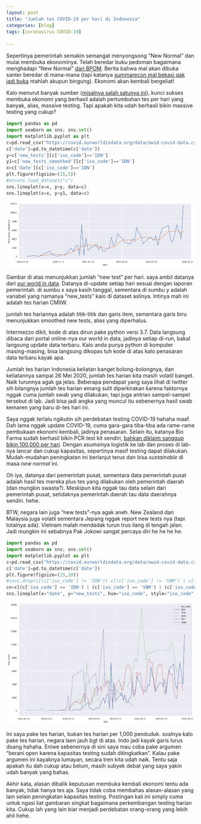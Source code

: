 ```yaml
---
layout: post
title: "Jumlah tes COVID-19 per hari di Indonesia"
categories: [blog]
tags: [coronavirus COVID-19]

---
```


Sepertinya pemerintah semakin semangat menyongsong “New Normal” dan mulai membuka ekonominya. Telah beredar buku pedoman bagaimana menghadapi “New Normal” [dari BPOM](https://investor.id/lifestyle/bpom-menerbitkan-buku-panduan-lengkap-covid19). Berita bahwa mal akan dibuka santer beredar di mana-mana (tapi katanya [summarecon mal bekasi gak jadi buka](https://metro.tempo.co/read/1346375/ini-agenda-presiden-jokowi-ke-bekasi-siang-ini-bukan-buka-mal) ntahlah akupun bingung). Ekonomi akan kembali bergeliat!

Kalo menurut banyak sumber ([misalnya salah satunya ini](https://www.abc.net.au/indonesian/2020-05-27/who-mengatakan-gelombang-pertama-covid-19-masih-tinggi/12291202)), kunci sukses membuka ekonomi yang berhasil adalah pertumbuhan tes per hari yang banyak, alias, massive testing. Tapi apakah kita udah berhasil bikin massive testing yang cukup?


```python
import pandas as pd
import seaborn as sns; sns.set()
import matplotlib.pyplot as plt
c=pd.read_csv("https://covid.ourworldindata.org/data/owid-covid-data.csv")
c['date']=pd.to_datetime(c['date'])
y=c['new_tests'][c['iso_code']=='IDN']
y1=c['new_tests_smoothed'][c['iso_code']=='IDN']
x=c['date'][c['iso_code']=='IDN']
plt.figure(figsize=(15,5))
#nt=sns.load_dataset("c")
sns.lineplot(x=x, y=y, data=c)
sns.lineplot(x=x, y=y1, data=c)
```

![png](/images/output_1_1.png)


Gambar di atas menunjukkan jumlah “new test” per hari. saya ambil datanya dari [our world in data](https://ourworldindata.org/coronavirus-data). Datanya di-update setiap hari sesuai dengan laporan pemerintah. di sumbu x saya kasih tanggal, sementara di sumbu y adalah variabel yang namanya “new_tests” kalo di dataset aslinya. Intinya mah ini adalah tes harian CMIIW.

jumlah tes hariannya adalah titik-titik dan garis item, sementara garis biru menunjukkan smoothed new tests, alias yang diperhalus.

Intermezzo dikit, kode di atas dirun pake python versi 3.7. Data langsung dibaca dari portal online-nya our world in data, jadinya setiap di-run, bakal langsung update data terbaru. Kalo anda punya python di komputer masing-masing, bisa langsung dikopas tuh kode di atas kalo penasaran data terbaru kayak apa.

Jumlah tes harian Indonesia keliatan banget bolong-bolongnya, dan keliatannya sampai 26 Mei 2020, jumlah tes harian kita masih volatil banget. Naik turunnya agak ga jelas. Beberapa pendapat yang saya lihat di twitter sih bilangnya jumlah tes harian emang sulit diperkirakan karena faktornya nggak cuma jumlah swab yang dilakukan, tapi juga antrian sampel-sampel tersebut di lab. Jadi bisa jadi angka yang muncul itu sebenernya hasil swab kemaren yang baru di-tes hari ini.

Saya nggak terlalu ngikutin sih perdebatan testing COVID-19 hahaha maaf. Dah lama nggak update COVID-19, cuma gara-gara tiba-tiba ada rame-rame pembukaan ekonomi kembali, jadinya penasaran. Selain itu, katanya Bio Farma sudah berhasil bikin PCR test kit sendiri, [bahkan diklaim sanggup bikin 100,000 per hari](https://tirto.id/jokowi-klaim-indonesia-produksi-alat-rapid-tes-pcr-100-ribu-hari-fzhZ). Dengan asumsinya logistik ke lab dan proses di lab-nya lancar dan cukup kapasitas, sepertinya masif testing dapat dilakukan. Mudah-mudahan peningkatan ini berlanjut terus dan bisa *sustainable* di masa *new normal* ini.

Oh iya, datanya dari pemerintah pusat, sementara data pemerintah pusat adalah hasil tes mereka plus tes yang dilakukan oleh pemerintah daerah (dan mungkin swasta?). Meskipun kita nggak tau data selain dari pemerintah pusat, setidaknya pemerintah daerah tau data daerahnya sendiri. hehe.

BTW, negara lain juga “new tests”-nya agak aneh. New Zealand dan Malaysia juga volatil sementara Jepang nggak report new tests nya (tapi totalnya ada). Vietnam malah mendadak turun trus ilang di tengah jalan. Jadi mungkin ini sebabnya Pak Jokowi sangat percaya diri he he he he.


```python
import pandas as pd
import seaborn as sns; sns.set()
import matplotlib.pyplot as plt
c=pd.read_csv("https://covid.ourworldindata.org/data/owid-covid-data.csv")
c['date']=pd.to_datetime(c['date'])
plt.figure(figsize=(15,10))
#cn=c.drop(c[(c['iso_code'] != 'IDN')| c[(c['iso_code'] != 'VNM') | c[(c['iso_code'] != 'SGP') | c[(c['iso_code'] != 'AUS') | c[(c['iso_code'] != 'MYS')].index)
cn=c[(c['iso_code'] == 'IDN') | (c['iso_code'] == 'VNM') | (c['iso_code'] == 'MYS') | (c['iso_code'] == 'JPN') | (c['iso_code'] == 'NZL')]
sns.lineplot(x="date", y="new_tests", hue="iso_code", style="iso_code",data=cn)
```

![png](/images/output_3_1.png)


Ini saya pake tes harian, bukan tes harian per 1,000 penduduk. soalnya kalo pake tes harian, negara laen jauh bgt di atas. Indo jadi kayak garis lurus doang hahaha. Eniwe sebenernya di sini saya mau coba pake argumen “berani open karena kapasitas testing sudah ditingkatkan”. Kalau pake argumen ini kayaknya lumayan, secara tren kita udah naik. Tentu saja apakah itu dah cukup atau belum, masih subyek debat yang saya yakin udah banyak yang bahas.

Akhir kata, alasan dibalik keputusan membuka kembali ekonomi tentu ada banyak, tidak hanya tes aja. Saya tidak coba membahas alasan-alasan yang lain selain peningkatan kapasitas testing. Postingan kali ini simply cuma untuk ngasi liat gambaran singkat bagaimana perkembangan testing harian kita. Cukup lah yang lain biar menjadi perdebatan orang-orang yang lebih ahli hehe.
